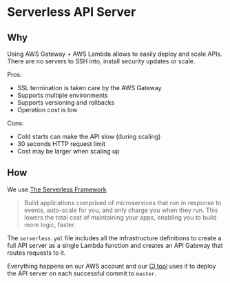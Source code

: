 # Serverless API Server

## Why

Using AWS Gateway + AWS Lambda allows to easily deploy and scale APIs. There are no servers to SSH into, install security updates or scale.

Pros:

- SSL termination is taken care by the AWS Gateway
- Supports multiple environments
- Supports versioning and rollbacks
- Operation cost is low

Cons:

- Cold starts can make the API slow (during scaling)
- 30 seconds HTTP request limit
- Cost may be larger when scaling up

## How

We use [The Serverless Framework](https://github.com/serverless/serverless)

> Build applications comprised of microservices that run in response to events, auto-scale for you, and only charge you when they run. This lowers the total cost of maintaining your apps, enabling you to build more logic, faster.

The `serverless.yml` file includes all the infrastructure definitions to create a full API server as a single Lambda function and creates an API Gateway that routes requests to it.

Everything happens on our AWS account and our [CI tool](cicd.md) uses it to deploy the API server on each successful commit to `master`.
